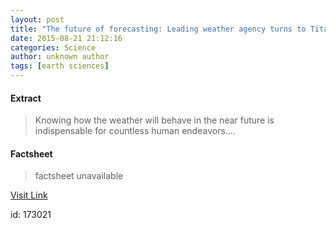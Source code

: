```yaml
---
layout: post
title: "The future of forecasting: Leading weather agency turns to Titan to advance science of prediction"
date: 2015-08-21 21:12:16
categories: Science
author: unknown author
tags: [earth sciences]
---
```



#### Extract
>Knowing how the weather will behave in the near future is indispensable for countless human endeavors....

#### Factsheet
>factsheet unavailable

[Visit Link](http://phys.org/news/2015-08-future-weather-agency-titan-advance.html)

id:  173021
